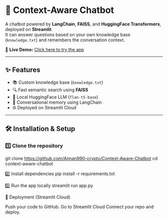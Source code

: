 # 🤖 Context-Aware Chatbot  

A chatbot powered by **LangChain**, **FAISS**, and **HuggingFace Transformers**, deployed on **Streamlit**.  
It can answer questions based on your own knowledge base (`knowledge.txt`) and remembers the conversation context.  

🚀 **Live Demo:** [Click here to try the app](https://context-aware-chatbot-app.streamlit.app/)  

---

## ✨ Features
- 📚 Custom knowledge base (`knowledge.txt`)  
- 🔍 Fast semantic search using **FAISS**  
- 🤖 Local HuggingFace LLM (`flan-t5-base`)  
- 🧠 Conversational memory using LangChain  
- 🌐 Deployed on Streamlit Cloud  

---

## 🛠️ Installation & Setup  

### 1️⃣ Clone the repository

git clone https://github.com/Aiman990-crypto/Context-Aware-Chatbot
cd context-aware-chatbot

2️⃣ Install dependencies
pip install -r requirements.txt

3️⃣ Run the app locally
streamlit run app.py

🚀 Deployment (Streamlit Cloud)

Push your code to GitHub.
Go to Streamlit Cloud
Connect your repo and deploy.